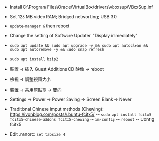 - Install C:\Program Files\Oracle\VirtualBox\drivers\vboxsup\VBoxSup.inf

- Set 128 MB video RAM; Bridged networking; USB 3.0

- `update-manager &` then reboot

- Change the setting of Software Updater: "Display immediately"

- `sudo apt update && sudo apt upgrade -y && sudo apt autoclean && sudo apt autoremove -y && sudo snap refresh`

- `sudo apt install bzip2`

- 裝置 -> 插入 Guest Additions CD 映像 -> reboot

- 檢視 -> 調整視窗大小

- 裝置 -> 共用剪貼簿 -> 雙向

- Settings -> Power -> Power Saving -> Screen Blank -> Never

- Traditional Chinese imput methods (Chewing): https://ivonblog.com/posts/ubuntu-fcitx5/
-- `sudo apt install fcitx5 fcitx5-chinese-addons fcitx5-chewing`
-- `im-config`
-- `reboot`
-- Config fcitx5

- Edit .nanorc: `set tabsize 4`
